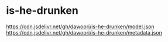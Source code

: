 # is-he-drunken

https://cdn.jsdelivr.net/gh/dawoori/is-he-drunken/model.json
https://cdn.jsdelivr.net/gh/dawoori/is-he-drunken/metadata.json